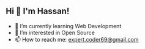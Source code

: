 ## Hi 👋 I'm Hassan!

- 🔭 I’m currently learning Web Development 
- 🌱 I’m interested in Open Source
- 📫 How to reach me: expert.coder69@gmail.com

<!--
**HASSANCoder69/HASSANCoder69** is a ✨ _special_ ✨ repository because its `README.md` (this file) appears on your GitHub profile.

Here are some ideas to get you started:

- 👯 I’m looking to collaborate on ...
- 🤔 I’m looking for help with ...
- 💬 Ask me about ...
- 😄 Pronouns: ...
- ⚡ Fun fact: ...
-->
